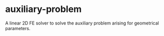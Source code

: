 # auxiliary-problem
A linear 2D FE solver to solve the auxiliary problem arising for geometrical parameters.
